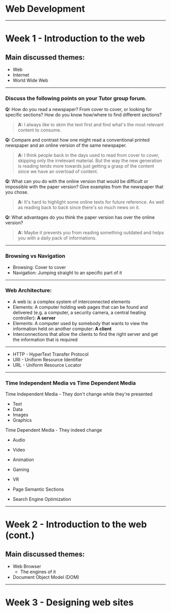 # Web Development

---

# Week 1 - Introduction to the web

## Main discussed themes:
- Web
- Internet
- World Wide Web

---

### Discuss the following points on your Tutor group forum.  

**Q:** How do you read a newspaper? From cover to cover, or looking for specific sections? How do you know how/where to find different sections?

>**A:** I always like to skim the text first and find what's the most relevant content to consume.

**Q:** Compare and contrast how one might read a conventional printed newspaper and an online version of the same newspaper. 
>**A:** I think people back in the days used to read from cover to cover, skipping only the irrelevant material. But the way the new generation is reading tends more towards just getting a grasp of the content since we have an overload of content.

**Q:** What can you do with the online version that would be difficult or impossible with the paper version? Give examples from the newspaper that you chose.
>**A:** It's hard to highlight some online texts for future reference. As well as reading back to back since there's so much news on it.

**Q:** What advantages do you think the paper version has over the online version?
>**A:** Maybe it prevents you from reading something outdated and helps you with a daily pack of informations.

---

### Browsing vs Navigation
  - Browsing: Cover to cover
  - Navigation: Jumping straight to an specific part of it

---

### Web Architecture:
- A web is: a complex system of interconnected elements
- Elements: A computer holding web pages that can be found and delivered (e.g. a computer, a security camera, a central heating controller): **A server**
- Elements: A computer used by somebody that wants to view the information held on another computer: **A client**
- Interconnections that allow the clients to find the right server and get the information that is required

---

- HTTP - HyperText Transfer Protocol
- URI - Uniform Resource Identifier
- URL - Uniform Resource Locator

---

### Time Independent Media vs Time Dependent Media

Time Independent Media - They don't change while they're presented
  - Text
  - Data
  - Images
  - Graphics

Time Dependent Media - They indeed change
  - Audio
  - Video
  - Animation
  - Gaming
  - VR

- Page Semantic Sections
- Search Engine Optimization

---

# Week 2  - Introduction to the web (cont.)

## Main discussed themes:

- Web Browser
  - The engines of it
- Document Object Model (DOM)

--- 

# Week 3 - Designing web sites